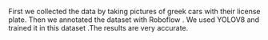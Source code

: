 First we collected the data by taking pictures of greek cars with their license plate. Then we annotated the dataset with Roboflow . We used YOLOV8 and trained it in this dataset .The results are very accurate.
